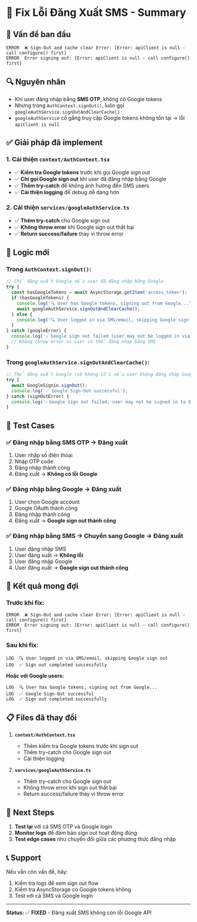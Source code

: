 # 🔧 Fix Lỗi Đăng Xuất SMS - Summary

## 🚨 **Vấn đề ban đầu**
```
ERROR  ❌ Sign-Out and cache clear Error: [Error: apiClient is null - call configure() first]
ERROR  Error signing out: [Error: apiClient is null - call configure() first]
```

## 🔍 **Nguyên nhân**
- Khi user đăng nhập bằng **SMS OTP**, không có Google tokens
- Nhưng trong `AuthContext.signOut()`, luôn gọi `googleAuthService.signOutAndClearCache()`
- `googleAuthService` cố gắng truy cập Google tokens không tồn tại → lỗi `apiClient is null`

## ✅ **Giải pháp đã implement**

### **1. Cải thiện `context/AuthContext.tsx`**
- ✅ **Kiểm tra Google tokens** trước khi gọi Google sign out
- ✅ **Chỉ gọi Google sign out** khi user đã đăng nhập bằng Google
- ✅ **Thêm try-catch** để không ảnh hưởng đến SMS users
- ✅ **Cải thiện logging** để debug dễ dàng hơn

### **2. Cải thiện `services/googleAuthService.ts`**
- ✅ **Thêm try-catch** cho Google sign out
- ✅ **Không throw error** khi Google sign out thất bại
- ✅ **Return success/failure** thay vì throw error

## 🔄 **Logic mới**

### **Trong `AuthContext.signOut()`:**
```javascript
// Chỉ đăng xuất Google nếu user đã đăng nhập bằng Google
try {
  const hasGoogleTokens = await AsyncStorage.getItem('access_token');
  if (hasGoogleTokens) {
    console.log('🔍 User has Google tokens, signing out from Google...');
    await googleAuthService.signOutAndClearCache();
  } else {
    console.log('🔍 User logged in via SMS/email, skipping Google sign out');
  }
} catch (googleError) {
  console.log('⚠️ Google sign out failed (user may not be logged in via Google):', googleError);
  // Không throw error vì user có thể đăng nhập bằng SMS
}
```

### **Trong `googleAuthService.signOutAndClearCache()`:**
```javascript
// Thử đăng xuất Google (sẽ không lỗi nếu user không đăng nhập Google)
try {
  await GoogleSignin.signOut();
  console.log('✅ Google Sign-Out successful');
} catch (signOutError) {
  console.log('ℹ️ Google sign out failed, user may not be signed in to Google');
}
```

## 📱 **Test Cases**

### **✅ Đăng nhập bằng SMS OTP → Đăng xuất**
1. User nhập số điện thoại
2. Nhập OTP code
3. Đăng nhập thành công
4. Đăng xuất → **Không có lỗi Google**

### **✅ Đăng nhập bằng Google → Đăng xuất**
1. User chọn Google account
2. Google OAuth thành công
3. Đăng nhập thành công
4. Đăng xuất → **Google sign out thành công**

### **✅ Đăng nhập bằng SMS → Chuyển sang Google → Đăng xuất**
1. User đăng nhập SMS
2. User đăng xuất → **Không lỗi**
3. User đăng nhập Google
4. User đăng xuất → **Google sign out thành công**

## 🎯 **Kết quả mong đợi**

### **Trước khi fix:**
```
ERROR  ❌ Sign-Out and cache clear Error: [Error: apiClient is null - call configure() first]
ERROR  Error signing out: [Error: apiClient is null - call configure() first]
```

### **Sau khi fix:**
```
LOG  🔍 User logged in via SMS/email, skipping Google sign out
LOG  ✅ Sign out completed successfully
```

**Hoặc với Google users:**
```
LOG  🔍 User has Google tokens, signing out from Google...
LOG  ✅ Google Sign-Out successful
LOG  ✅ Sign out completed successfully
```

## 📋 **Files đã thay đổi**

1. **`context/AuthContext.tsx`**
   - Thêm kiểm tra Google tokens trước khi sign out
   - Thêm try-catch cho Google sign out
   - Cải thiện logging

2. **`services/googleAuthService.ts`**
   - Thêm try-catch cho Google sign out
   - Không throw error khi sign out thất bại
   - Return success/failure thay vì throw error

## 🚀 **Next Steps**

1. **Test lại** với cả SMS OTP và Google login
2. **Monitor logs** để đảm bảo sign out hoạt động đúng
3. **Test edge cases** như chuyển đổi giữa các phương thức đăng nhập

## 📞 **Support**

Nếu vẫn còn vấn đề, hãy:
1. Kiểm tra logs để xem sign out flow
2. Kiểm tra AsyncStorage có Google tokens không
3. Test với cả SMS và Google login

---

**Status:** ✅ **FIXED** - Đăng xuất SMS không còn lỗi Google API 